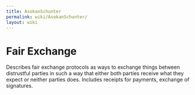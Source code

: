 ```yaml
---
title: AsokanSchunter
permalink: wiki/AsokanSchunter/
layout: wiki
---
```


Fair Exchange
=============

Describes fair exchange protocols as ways to exchange things between
distrustful parties in such a way that either both parties receive what
they expect or neither parties does. Includes receipts for payments,
exchange of signatures.
